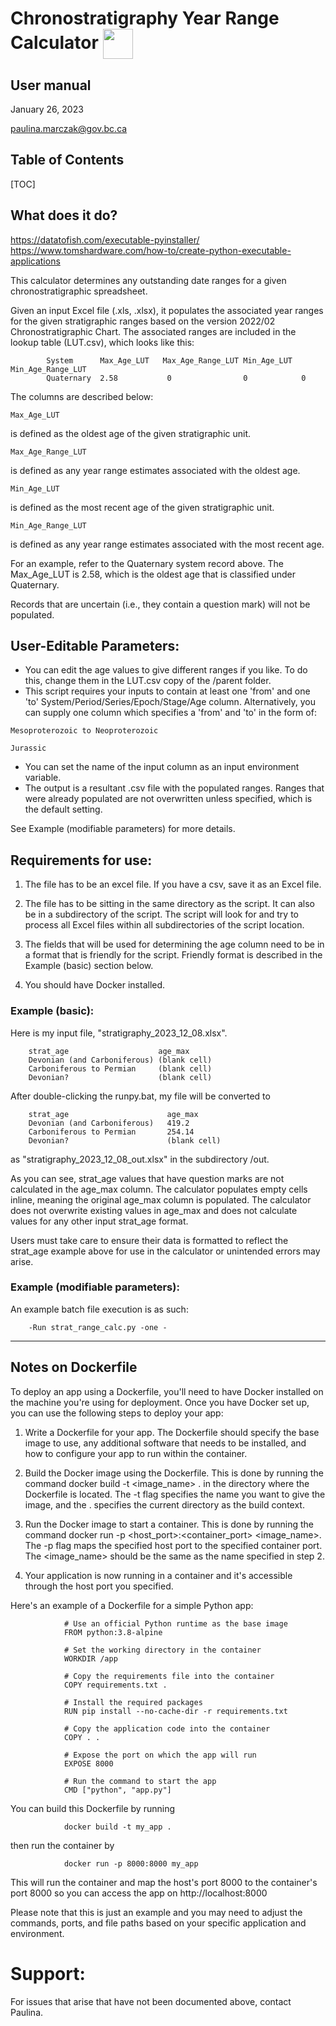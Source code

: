 # Chronostratigraphy Year Range Calculator <a href="url"> <img src="https://stratigraphy.org/images/logo-ics-3D-dark.png" align="center" height="48" width="48" ></a>

## User manual

January 26, 2023

paulina.marczak@gov.bc.ca

## Table of Contents

[TOC]

## What does it do?

https://datatofish.com/executable-pyinstaller/
https://www.tomshardware.com/how-to/create-python-executable-applications


This calculator determines any outstanding date ranges for a given chronostratigraphic spreadsheet. 

Given an input Excel file (.xls, .xlsx), it populates the associated year ranges for the given stratigraphic ranges based on the version 2022/02 Chronostratigraphic Chart. The associated ranges are included in the lookup table (LUT.csv), which looks like this:

            System      Max_Age_LUT   Max_Age_Range_LUT Min_Age_LUT  Min_Age_Range_LUT
            Quaternary  2.58           0                0            0

The columns are described below:

`Max_Age_LUT` 

is defined as the oldest age of the given stratigraphic unit.

`Max_Age_Range_LUT`

is defined as any year range estimates associated with the oldest age.

`Min_Age_LUT`

is defined as the most recent age of the given stratigraphic unit.

`Min_Age_Range_LUT`

is defined as any year range estimates associated with the most recent age.

For an example, refer to the Quaternary system record above. The Max_Age_LUT is 2.58, which is the oldest age that is classified under Quaternary. 

Records that are uncertain (i.e., they contain a question mark) will not be populated.

## User-Editable Parameters:

* You can edit the age values to give different ranges if you like. To do this, change them in the LUT.csv copy of the /parent folder.
* This script requires your inputs to contain at least one 'from' and one 'to' System/Period/Series/Epoch/Stage/Age column. Alternatively, you can supply one column which specifies a 'from' and 'to' in the form of:

`Mesoproterozoic to Neoproterozoic`

`Jurassic`

* You can set the name of the input column as an input environment variable. 
* The output is a resultant .csv file with the populated ranges. Ranges that were already populated are not overwritten unless specified, which is the default setting.

See Example (modifiable parameters) for more details.

## Requirements for use:

1) The file has to be an excel file. If you have a csv, save it as an Excel file.

2) The file has to be sitting in the same directory as the script. It can also be in a subdirectory of the script. The script will look for and try to process all Excel files within all subdirectories of the script location.

3) The fields that will be used for determining the age column need to be in a format that is friendly for the script. Friendly format is described in the Example (basic) section below.

4) You should have Docker installed.


### Example (basic):

Here is my input file, "stratigraphy_2023_12_08.xlsx".

        strat_age                    age_max
        Devonian (and Carboniferous) (blank cell)
        Carboniferous to Permian     (blank cell)
        Devonian?                    (blank cell)

After double-clicking the runpy.bat, my file will be converted to

        strat_age                      age_max
        Devonian (and Carboniferous)   419.2
        Carboniferous to Permian       254.14
        Devonian?                      (blank cell)

as "stratigraphy_2023_12_08_out.xlsx" in the subdirectory /out.

As you can see, strat_age values that have question marks are not calculated in the age_max column. The calculator populates empty cells inline, meaning the original age_max column is populated. The calculator does not overwrite existing values in age_max and does not calculate values for any other input strat_age format.

Users must take care to ensure their data is formatted to reflect the strat_age example above for use in the calculator or unintended errors may arise.

### Example (modifiable parameters):

An example batch file execution is as such:

        -Run strat_range_calc.py -one -


---------
## Notes on Dockerfile

To deploy an app using a Dockerfile, you'll need to have Docker installed on the machine you're using for deployment. Once you have Docker set up, you can use the following steps to deploy your app:

1. Write a Dockerfile for your app. The Dockerfile should specify the base image to use, any additional software that needs to be installed, and how to configure your app to run within the container.

2. Build the Docker image using the Dockerfile. This is done by running the command docker build -t <image_name> . in the directory where the Dockerfile is located. The -t flag specifies the name you want to give the image, and the . specifies the current directory as the build context.

3. Run the Docker image to start a container. This is done by running the command docker run -p <host_port>:<container_port> <image_name>. The -p flag maps the specified host port to the specified container port. The <image_name> should be the same as the name specified in step 2.

4. Your application is now running in a container and it's accessible through the host port you specified.

Here's an example of a Dockerfile for a simple Python app:


                # Use an official Python runtime as the base image
                FROM python:3.8-alpine
                
                # Set the working directory in the container
                WORKDIR /app
                
                # Copy the requirements file into the container
                COPY requirements.txt .
                
                # Install the required packages
                RUN pip install --no-cache-dir -r requirements.txt
                
                # Copy the application code into the container
                COPY . .
                
                # Expose the port on which the app will run
                EXPOSE 8000
                
                # Run the command to start the app
                CMD ["python", "app.py"]

You can build this Dockerfile by running


                docker build -t my_app .

then run the container by

                docker run -p 8000:8000 my_app


This will run the container and map the host's port 8000 to the container's port 8000 so you can access the app on http://localhost:8000

Please note that this is just an example and you may need to adjust the commands, ports, and file paths based on your specific application and environment.



# Support:

For issues that arise that have not been documented above, contact Paulina.